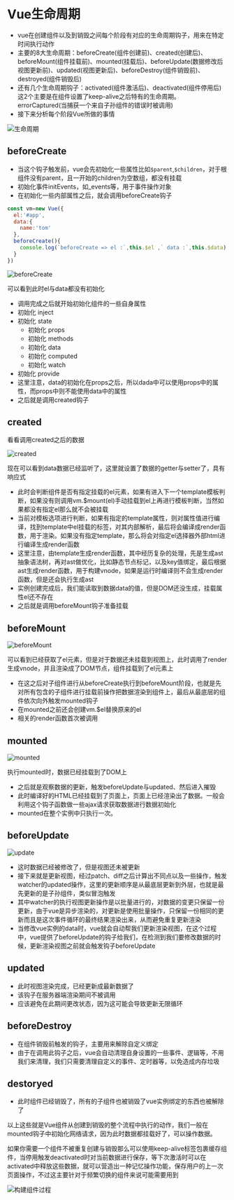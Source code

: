 # Vue生命周期

- vue在创建组件以及到销毁之间每个阶段有对应的生命周期钩子，用来在特定时间执行动作
- 主要的8大生命周期：beforeCreate(组件创建前)、created(创建后)、beforeMount(组件挂载前)、mounted(挂载后)、beforeUpdate(数据修改后视图更新前)、updated(视图更新后)、beforeDestroy(组件销毁前)、destroyed(组件销毁后)
- 还有几个生命周期钩子：activated(组件激活后)、deactivated(组件停用后)这2个主要是在组件设置了keep-alive之后特有的生命周期。errorCaptured(当捕获一个来自子孙组件的错误时被调用)
- 接下来分析每个阶段Vue所做的事情

![生命周期](img/生命周期.png)

## beforeCreate

- 当这个钩子触发前，vue会先初始化一些属性比如`$parent`,`$children`，对于根组件没有parent，且一开始的children为空数组，都没有挂载
- 初始化事件initEvents，如_events等，用于事件操作对象
- 在初始化一些内部属性之后，就会调用beforeCreate钩子

```js
const vm=new Vue({
  el:'#app',
  data:{
    name:'tom'
  },
  beforeCreate(){
    console.log(`beforeCreate => el :`,this.$el ,` data :`,this.$data)
  }
})
```

![beforeCreate](img/beforeCreate.png)

可以看到此时el与data都没有初始化

- 调用完成之后就开始初始化组件的一些自身属性
- 初始化 inject
- 初始化 state
  - 初始化 props
  - 初始化 methods
  - 初始化 data
  - 初始化 computed
  - 初始化 watch
- 初始化 provide
- 这里注意，data的初始化在props之后，所以dada中可以使用props中的属性，而props中则不能使用data中的属性
- 之后就是调用created钩子

## created

看看调用created之后的数据

![created](img/created.png)

现在可以看到data数据已经监听了，这里就设置了数据的getter与setter了，具有响应式

- 此时会判断组件是否有指定挂载的el元素，如果有进入下一个template模板判断，如果没有则调用vm.$mount(el)手动挂载到el上再进行模板判断，当然如果都没有指定el那么就不会被挂载
- 当前对模板选项进行判断，如果有指定的template属性，则对属性值进行编译，找到template中el挂载的标签，对其内部解析，最后将会编译成render函数，用于渲染。如果没有指定template，那么将会对指定el选择器外部html进行编译生成render函数
- 这里注意，由template生成render函数，其中经历复杂的处理，先是生成ast抽象语法树，再对ast做优化，比如静态节点标记，以及key值绑定，最后根据ast生成render函数，用于构建vnode，如果是运行时编译则不会生成render函数，但是还会执行生成ast
- 实例创建完成后，我们能读取到数据data的值，但是DOM还没生成，挂载属性el还不存在
- 之后就是调用beforeMount钩子准备挂载

## beforeMount

![beforeMount](img/beforeMount.png)

可以看到已经获取了el元素，但是对于数据还未挂载到视图上，此时调用了render生成vnode，并且渲染成了DOM节点，组件挂载到了el元素上

- 在这之后对子组件进行从beforeCreate执行到beforeMount阶段，也就是先对所有包含的子组件进行挂载前操作把数据渲染到组件上，最后从最底层的组件依次向外触发mounted钩子
- 在mounted之前还会创建vm.$el替换原来的el
- 相关的render函数首次被调用

## mounted

![mounted](img/mounted.png)

执行mounted时，数据已经挂载到了DOM上

- 之后就是观察数据的更新，触发beforeUpdate与updated、然后进入摧毁
- 此时编译好的HTML已经挂载到了页面上，页面上已经渲染出了数据。一般会利用这个钩子函数做一些ajax请求获取数据进行数据初始化
- mounted在整个实例中只执行一次。

## beforeUpdate

![update](img/update.png)

- 这时数据已经被修改了，但是视图还未被更新
- 接下来就是更新视图，经过patch、diff之后计算出不同点以及一些操作，触发watcher的updated操作，这里的更新顺序是从最底层更新到外层，也就是最先更新的是子孙组件，类似冒泡触发
- 其中watcher的执行视图更新操作是以批量进行的，对数据的变更只保留一份更新，由于vue是异步渲染的，对更新是使用批量操作，只保留一份相同的更新而且是这次事件循环的最终结果渲染出来，从而避免重复更新渲染
- 当修改vue实例的data时，vue就会自动帮我们更新渲染视图，在这个过程中，vue提供了beforeUpdate的钩子给我们，在检测到我们要修改数据的时候，更新渲染视图之前就会触发钩子beforeUpdate

## updated

- 此时视图渲染完成，已经更新成最新数据了
- 该钩子在服务器端渲染期间不被调用
- 应该避免在此期间更改状态，因为这可能会导致更新无限循环

## beforeDestroy

- 在组件销毁前触发的钩子，主要用来解除自定义绑定
- 由于在调用此钩子之后，vue会自动清理自身设置的一些事件、逻辑等，不用我们来清理，我们只需要清理自定义的事件、定时器等，以免造成内存垃圾

## destoryed

- 此时组件已经销毁了，所有的子组件也被销毁了vue实例绑定的东西也被解除了

以上这些就是Vue组件从创建到销毁的整个流程中执行的动作，我们一般在mounted钩子中初始化网络请求，因为此时数据都挂载好了，可以操作数据。

如果你需要一个组件不被重复创建与销毁那么可以使用keep-alive标签包裹缓存组件，当停用触发deactivated时对当前数据进行保存，等下次激活时可以在activated中释放这些数据，就可以营造出一种记忆操作功能，保存用户的上一次页面操作，不过这主要针对于频繁切换的组件来说可能需要用到

![构建组件过程](img/构建组件过程.png)